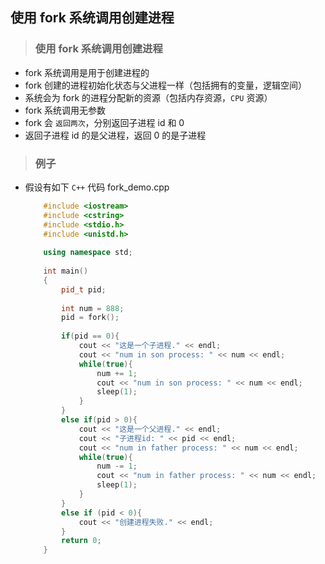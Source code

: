 ## 使用 fork 系统调用创建进程

>### 使用 fork 系统调用创建进程
* fork 系统调用是用于创建进程的
* fork 创建的进程初始化状态与父进程一样（包括拥有的变量，逻辑空间）
* 系统会为 fork 的进程分配新的资源（包括内存资源，`CPU` 资源）
* fork 系统调用无参数
* fork 会 `返回两次`，分别返回子进程 id 和 0
* 返回子进程 id 的是父进程，返回 0 的是子进程

>### 例子
* 假设有如下 `C++` 代码 fork_demo.cpp

    ```C++
        #include <iostream>
        #include <cstring>
        #include <stdio.h>
        #include <unistd.h>
        
        using namespace std;
        
        int main()
        {
            pid_t pid;
        
            int num = 888;
            pid = fork();
        
            if(pid == 0){
                cout << "这是一个子进程." << endl;
                cout << "num in son process: " << num << endl;
                while(true){
                    num += 1;
                    cout << "num in son process: " << num << endl;
                    sleep(1);
                }
            }
            else if(pid > 0){
                cout << "这是一个父进程." << endl;
                cout << "子进程id: " << pid << endl;
                cout << "num in father process: " << num << endl;
                while(true){
                    num -= 1;
                    cout << "num in father process: " << num << endl;
                    sleep(1);
                }
            }
            else if (pid < 0){
                cout << "创建进程失败." << endl;
            }
            return 0;
        }
    ```
